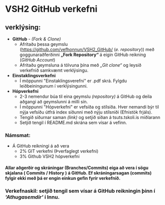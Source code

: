 
# VSH2 GitHub verkefni 

## verklýsing:

*	**GitHub** - <i>(Fork & Clone) </i>
	*	Afritaðu þessa geymslu (https://github.com/vefhonnun/VSH2_GitHub/ (<i>e. repository</i>)) með goggunaraðferðinni <b> „Fork Repository“ </b>  á eigin GitHub reikning (<i>GitHub Account</i>) 
	*	Afritaðu geymsluna á tölvuna þína með <i>„Git clone“</i> og leysið verkefnið samkvæmt verklýsingu.
*	**Einstaklingsverkefni**
	*	Í möppunni "Einstaklingsverefni" er .pdf skrá. Fylgdu leiðbeiningunum í verklýsingunni.
*	**Hópverkefni**
	*	2-3 nemendur búa til eina geymslu <i>(repository)</i> á GitHub og deila aðgangi að geymslunni á milli sín.  
	*	Í möppunni "Hópverkefni" er vefsíða og stílsíða. Hver nemandi býr til nýja vefsíðu útfrá index síðunni með nýju stílsniði (Efnistök frjáls). 
	*	Tengið síðurnar saman <i>(link)</i> og setjið síðan á tsuts.tskoli.is miðlarann 
	* 	Setjið tengil í README.md skrána sem vísar á vefinn.

### Námsmat:
*	Á GitHub reikningi á að vera 
	*	2%	GIT verkefni (Þverfaglegt verkefni)
	*	3%	Github VSH2 hópverkefni 

#### Allar aðgerðir og skráningar (Branches/Commits) eiga að vera í sögu skjalana ( Commits / History ) á GitHub. Ef skráningarsagan (commits) fylgir ekki með þá er engin einkun gefin fyrir verkefnið.  

### Verkefnaskil: setjið tengil sem vísar á GitHub reikningin þinn í <i>'Athugasemdir'</i> í Innu. 
